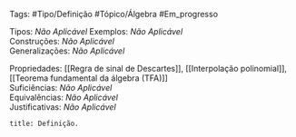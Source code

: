 Tags: #Tipo/Definição #Tópico/Álgebra #Em_progresso

Tipos: _Não Aplicável_ 
Exemplos: _Não Aplicável_  
Construções: _Não Aplicável_  
Generalizações: _Não Aplicável_

Propriedades: [[Regra de sinal de Descartes]], [[Interpolação polinomial]], [[Teorema fundamental da álgebra (TFA)]]  
Suficiências: _Não Aplicável_  
Equivalências: _Não Aplicável_  
Justificativas: _Não Aplicável_

```ad-abstract
title: Definição.
```
